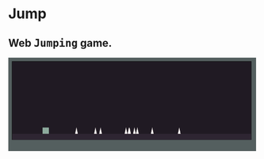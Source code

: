 # Jump

<h2>Web <kbd>Jumping</kbd> game.</h2>

<div style="border-radius:2rem"><img src="/img/Capture.PNG" width="500"/></div>
